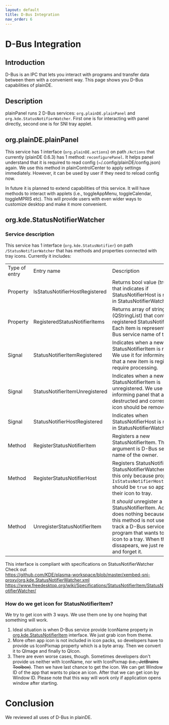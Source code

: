 ```yaml
---
layout: default
title: D-Bus Integration
nav_order: 6
---
```



# D-Bus Integration

## Introduction
D-Bus is an IPC that lets you interact with programs and transfer data between them with a convenient way. This page shows you D-Bus capabilities of plainDE.

## Description
plainPanel runs 2 D-Bus services: ```org.plainDE.plainPanel``` and ```org.kde.StatusNotifierWatcher```. First one is for interacting with panel directly, second one is for SNI tray applet.

## org.plainDE.plainPanel
This service has 1 interface (```org.plainDE.actions```) on path ```/Actions``` that currently (plainDE 0.6.3) has 1 method: ```reconfigurePanel```. It helps panel understand that it is required to read config (~/.config/plainDE/config.json) again. We use this method in plainControlCenter to apply settings immediately. However, it can be used by user if they need to reload config now.

In future it is planned to extend capabilities of this service. It will have methods to interact with applets (i.e., toggleAppMenu, toggleCalendar, toggleMPRIS etc). This will provide users with even wider ways to customize desktop and make it more convenient.

## org.kde.StatusNotifierWatcher
### Service description
This service has 1 interface (```org.kde.StatusNotifier```) on path ```/StatusNotifierWatcher``` that has methods and properties connected with tray icons.
Currently it includes:

<table>
  <tr>
    <td>Type of entry</td>
    <td>Entry name</td>
    <td>Description</td>
  </tr>
  
  <tr>
    <td>Property</td>
    <td>IsStatusNotifierHostRegistered</td>
    <td>Returns bool value (true/false) that indicates if StatusNotifierHost is registered in StatusNotifierWatcher.</td>
  </tr>
  
  <tr>
    <td>Property</td>
    <td>RegisteredStatusNotifierItems</td>
    <td>Returns array of strings (QStringList) that contains all registered StatusNotifierItems. Each item is represented via D-Bus service name of the owner.</td>
  </tr>
  
  <tr>
    <td>Signal</td>
    <td>StatusNotifierItemRegistered</td>
    <td>Indicates when a new StatusNotifierItem is registered. We use it for informing panel that a new item is registered and require processing.</td>
  </tr>
  
  <tr>
    <td>Signal</td>
    <td>StatusNotifierItemUnregistered</td>
    <td>Indicates when a new StatusNotifierItem is unregistered. We use it for informing panel that an item is destructed and corresponding icon should be removed.</td>
  </tr>
  
  <tr>
    <td>Signal</td>
    <td>StatusNotifierHostRegistered</td>
    <td>Indicates when StatusNotifierHost is registered in StatusNotifierWatcher.</td>
  </tr>
  
  <tr>
    <td>Method</td>
    <td>RegisterStatusNotifierItem</td>
    <td>Registers a new StatusNotifierItem. The only argument is D-Bus service name of the owner.</td>
  </tr>
  
  <tr>
    <td>Method</td>
    <td>RegisterStatusNotifierHost</td>
    <td>Registers StatusNotifierHost in StatusNotifierWatcher. We use this only because property <code>IsStatusNotifierHostRegistered</code> should be <code>true</code> so apps can add their icon to tray.</td>
  </tr>
  
  <tr>
    <td>Method</td>
    <td>UnregisterStatusNotifierItem</td>
    <td>It <i>should</i> unregister a StatusNotifierItem. Actually, it does nothing because usually, this method is not used. We track a D-Bus service of every program that wants to place an icon to a tray. When the service dissapears, we just remove icon and forget it.</td>
  </tr>
</table>

This interface is compliant with specifications on StatusNotifierWatcher<br>
Check out<br>
<a href="https://github.com/KDE/plasma-workspace/blob/master/xembed-sni-proxy/org.kde.StatusNotifierWatcher.xml">https://github.com/KDE/plasma-workspace/blob/master/xembed-sni-proxy/org.kde.StatusNotifierWatcher.xml</a><br>
<a href="https://www.freedesktop.org/wiki/Specifications/StatusNotifierItem/StatusNotifierWatcher/">https://www.freedesktop.org/wiki/Specifications/StatusNotifierItem/StatusNotifierWatcher/</a>

### How do we get icon for StatusNotifierItem?
We try to get icon with 3 ways. We use them one by one hoping that something will work.
1) Ideal situation is when D-Bus service provide IconName property in <a href="https://www.freedesktop.org/wiki/Specifications/StatusNotifierItem/StatusNotifierItem/">org.kde.StatusNotifierItem</a> interface. We just grab icon from theme.<br>
2) More often app icon is not included in icon packs, so developers have to provide us IconPixmap property which is a byte array. Then we convert it to QImage and finally to QIcon.<br>
3) There are even worse cases, though. Sometimes developers don't provide us neither with IconName, nor with IconPixmap <s>(i.e., JetBrains Toolbox)</s>. Then we have last chance to get the icon. We can get Window ID of the app that wants to place an icon. After that we can get icon by Window ID. Please note that this way will work only if application opens window after starting.


# Conclusion
We reviewed all uses of D-Bus in plainDE.
